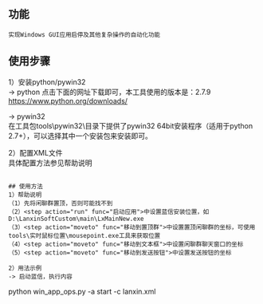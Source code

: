 ## 功能
```
实现Windows GUI应用启停及其他复杂操作的自动化功能
```

## 使用步骤
1）安装python/pywin32  
-> python 
点击下面的网址下载即可，本工具使用的版本是：2.7.9  
https://www.python.org/downloads/

-> pywin32  
在工具包tools\pywin32\目录下提供了pywin32 64bit安装程序（适用于python 2.7+），可以选择其中一个安装包来安装即可。 

2）配置XML文件  
具体配置方法参见帮助说明
```

## 使用方法
1）帮助说明  
（1）先将闲聊群置顶，否则可能找不到  
（2）<step action="run" func="启动应用">中设置蓝信安装位置，如D:\LanxinSoftCustom\main\LxMainNew.exe  
（3）<step action="moveto" func="移动到置顶群">中设置置顶闲聊群的坐标，可使用tools\实时鼠标位置\mousepoint.exe工具来获取位置  
（4）<step action="moveto" func="移动到文本框">中设置闲聊群聊天窗口的坐标  
（5）<step action="moveto" func="移动到发送按钮">中设置发送按钮的坐标  

2）用法示例  
-> 启动蓝信，执行内容 
```
python win_app_ops.py -a start -c lanxin.xml
```
